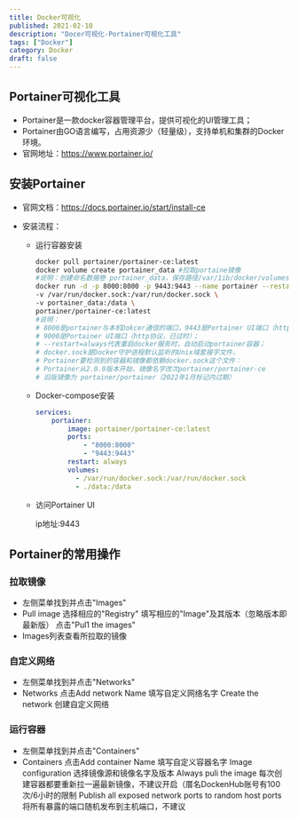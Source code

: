 ```yaml
---
title: Docker可视化
published: 2021-02-10
description: "Docer可视化-Portainer可视化工具"
tags: ["Docker"]
category: Docker
draft: false
--- 
```

## Portainer可视化工具

- Portainer是一款docker容器管理平台，提供可视化的UI管理工具；
- Portainer由GO语言编写，占用资源少（轻量级），支持单机和集群的Docker环境。
- 官网地址：https://www.portainer.io/

## 安装Portainer

- 官网文档：https://docs.portainer.io/start/install-ce

- 安装流程：

  - 运行容器安装

    ```bash
    docker pull portainer/portainer-ce:latest
    docker volume create portainer_data #拉取portaine镜像
    #说明：创建命名数据卷 portainer_data，保存路径/var/1ib/docker/volumes/portainer_data/_data
    docker run -d -p 8000:8000 -p 9443:9443 --name portainer --restart=always \
    -v /var/run/docker.sock:/var/run/docker.sock \
    -v portainer_data:/data \
    portainer/portainer-ce:latest 
    #说明：
    # 8000是portainer与本机Dokcer通信的端口，9443是Portainer UI端口（https协议），
    # 9000是Portainer UI端口（http协议，已过时）；
    # --restart=always代表重启docker服务时，自动启动portainer容器；
    # docker.sock是Docker守护进程默认监听的Unix域套接字文件，
    # Portainer要检测到的容器和镜像都依赖docker.sock这个文件：
    # Portainer从2.0.0版本开始，镜像名字改次portainer/portainer-ce
    # 旧版镜像为 portainer/portainer（2022年1月标记内过期）
    ```

  - Docker-compose安装

    ```yaml
    services:
    	portainer:
    		image: portainer/portainer-ce:latest
    		ports:
                - "8000:8000"
                - "9443:9443"
            restart: always
            volumes:
              - /var/run/docker.sock:/var/run/docker.sock
              - ./data:/data
    ```

  - 访问Portainer UI

    ip地址:9443

## Portainer的常用操作

### 拉取镜像

- 左侧菜单找到并点击"Images"
- Pull image
  选择相应的"Registry"
  填写相应的"Image"及其版本（忽略版本即最新版）
  点击"Pul1 the images"
- Images列表查看所拉取的镜像

### 自定义网络

- 左侧菜单找到并点击"Networks"
- Networks
  点击Add network
  Name 填写自定义网络名字
  Create the network 创建自定义网络

### 运行容器

- 左侧菜单找到并点击"Containers"
- Containers
  点击Add container
  Name 填写自定义容器名字
  Image configuration 选择镜像源和镜像名字及版本
  AIways puli the image 每次创建容器都要重新拉一遍最新镜像，不建议开启（厝名DockenHub账号有100次/6小时的限制
  Publish all exposed network ports to random host ports 将所有暴露的端口随机发布到主机端口，不建议